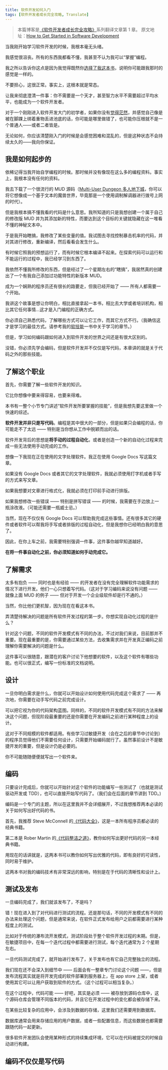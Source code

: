 ```yaml
---
title: 软件开发如何入门
tags: [软件开发者成长完全攻略, Translate]
---
```


> 本篇博客是[《软件开发者成长完全攻略》](http://www.swiftyper.com/2017/01/21/complete-software-developers-career-guide-index/)系列翻译文章第 1 章。
原文地址：[How to Get Started in Software Development](https://simpleprogrammer.com/2016/07/11/get-started-software-development/)

当我刚开始学习软件开发的时候，我根本毫无头绪。

我感觉很沮丧。所有的东西我都看不懂，我甚至不认为我可以“掌握”编程。

我之所以告诉你这点是因为我觉得既然你[选择了我这本书](http://www.swiftyper.com/2017/01/23/complete-software-developers-career-guide-introduction/)，说明你可能跟我那时的感觉是一样的。

不要担心，这很正常。事实上，这根本就是常态。

让我来彻底澄清一件事：你不需要是一个天才，甚至智力水平不需要超过平均水平，也能成为一个软件开发者。

对于一个刚刚进入软件开发大门的初学者，如果你没有[觉得茫然](https://simpleprogrammer.com/2014/06/23/dont-overwhelm-trying-learn-much/)，并感觉自己像是被在脚踝上绑着重物丢进池底的话，你可能是哪里做错了，也可能你压根就不是一个普通人——或者二者皆是。

无论如何，你应该清楚刚入门的时候是会感觉困难和混乱的，但是这种状态不会持续太久的——我向你保证。

## 我是如何起步的

依稀记得当我开始自学编程的时候。那时候并没有像现在这么多的编程资料。事实上，我根本没有任何的资料。

我去下载了一个很流行的 MUD 源码（[Multi-User Dungeon 多人地下城](http://www.amazon.com/exec/obidos/ASIN/0471116335/makithecompsi-20)，你可以将它想像成一个基于文本的魔兽世界，毕竟那是一个使用调制解调器进行拨号上网的时代）。

但是我根本搞不懂我看的代码是什么意思。我所知道的只是我想创建一个属于自己的修改版 MUD 并为其添加新的特性，而要达到这个目标的关键就隐藏在这一堆看不懂的神秘文本中。

于是我开始瞎搞，我修改了某些变量的值。我试图去寻找控制暴击机率的代码，并对其进行修改，重新编译，然后看看会发生什么。

有时候它照我的预想运行了，而有时候它根本编译不起来。在探索代码可以运行和不能运行的过程中，我已经学习到东西了。

我依然不懂我所修改的东西，但是经过了一个星期左右的“瞎搞”，我居然真的创建出了一个有我自己添加过功能特性的新版本 MUD。

成为一个娴熟的程序员还有很长的路要走，但我已经开始了 —— 所有人都需要一个开始。

我讲这个故事是想让你明白，相比直接拿起一本书，相比去大学或者培训机构，相比其它任何事情...这才是入门编程的正确方式。

你必须自己熟悉代码，了解哪些方式可以让它工作，而其它方式不行。（我确信这才是学习的最佳方式。请参考我的[软技能](http://amzn.to/2s4TRci)一书中关于学习的章节。）

但是，学习如何编码跟如何进入到软件开发的世界之间还是有很大区别的。

没错，你必须先学会编码，但是软件开发并不仅仅是写代码，本章讲的就是关于代码之外的那些技能。

## 了解这个职业

首先，你需要了解一些软件开发的知识。

它比你想像中要来得容易，也要来得难。

本书有一整个小节专门讲述“软件开发所要掌握的技能”，但是我想先要这里做一个快速的综述。

**软件开发并非只是写代码**。编程是其中很大的一部分，但是如果只会编程的话，你可能走不了太远 —— 特别是当你想从工作中脱颖而出的话。

软件开发背后的思想是**将手动的过程自动化**，或者是创造一个新的自动化过程来完成一些无法使用手动完成的工作。

想像一下我现在正在使用的文字处理软件。我正在使用 Google Docs 写这篇文章。

如果没有 Google Docs 或者其它的文字处理软件，我就必须使用打字机或者手写的方式来写文章。

如果我想要对文章进行格式化，我就必须在打印前手动进行排版。

如果我想修改一些错误 —— 特别是拼写错误 —— 的时候，我需要在手边放上一瓶涂改液。（可能还需要一瓶威士忌。）

当然，现在不仅仅有 Google Docs 可以帮助我完成这些事情。还有很多其它的硬件或者软件可以帮我将手写或者排版的过程自动化，但是我想你已经明白我的意思了。

因此，在你上车之前，我需要特别强调一件事，这件事你越早知道越好。

**在将一件事自动化之前，你必须知道如何手动完成它。**

## 了解需求

太多有抱负 —— 同时也是有经验 —— 的开发者在没有完全理解软件功能需求的情况下进行开发。他们一心只想着写代码。（这对于学习编码来说没有问题 —— 就像上面 MUD 的例子 —— 但对于开发一个企业级软件却是行不通的。）

当然，你比他们更机智，因为现在在看这本书。

弄清楚待解决的问题是所有软件开发过程的第一步。你想实现自动化过程的是什么？

针对这个问题，不同的软件开发模式有不同的办法，不过对我们来说，目前那并不重要。现在最重要的是，你需要通过某些方法，去收集需求并在开发真正编码之前理解你需要解决的问题是什么。

这件事可以很随意，跟潜在的客户讨论下他想要的软件，以及这个软件有哪些功能。也可以很正式，编写一份标准的文档说明。

## 设计

一旦你明白需求是什么，你就可以开始设计如何使用代码完成这个需求了 —— 再次地，你需要在动手写代码之前完成设计。

可以把它视为你的代码架构蓝图。同样的，不同的软件开发模式有不同的方法来解决这个问题，但现阶段最重要的还是你需要在开发编码之前进行某种程度上的设计。

这对于不同规模的软件都适用。有些学习过敏捷开发（会在之后的章节中讨论到）的程序员觉得他们不需要任何设计，只需要开始编码就行了。虽然事前设计不是敏捷开发的重要，但是设计仍是必要的。

你不可能随随便便就写出一个软件来。

## 编码

只要设计完成后，你就可以开始针对这个软件的功能编写一些测试了（也就是测试驱动开发或 TDD），也可以直接开始写代码了。（我们会在后面的章节讲到 TDD。)

编码是一个专门的主题，所以在这里我并不会详细展开，不过我想推荐两本必读的关于如何写出好代码的书。

首先，我推荐 Steve McConnell 的[《代码大全》](https://www.amazon.cn/%E4%BB%A3%E7%A0%81%E5%A4%A7%E5%85%A8-%E5%8F%B2%E8%92%82%E5%A4%AB-%E8%BF%88%E5%85%8B%E5%BA%B7%E5%A5%88%E5%B0%94/dp/B0061XKRXA/ref=sr_1_1?ie=UTF8&qid=1501109815&sr=8-1&keywords=%E4%BB%A3%E7%A0%81%E5%A4%A7%E5%85%A8)，这是一本所有程序员都必读的经典书籍。

第二本是 Rober Martin 的[《代码整洁之道》](https://www.amazon.cn/%E4%BB%A3%E7%A0%81%E6%95%B4%E6%B4%81%E4%B9%8B%E9%81%93-%E9%A9%AC%E4%B8%81/dp/B0031M9GHC/ref=sr_1_1?ie=UTF8&qid=1501109882&sr=8-1&keywords=clean+code)，教你如何写出更好代码的另一本经典书籍。

用现在的话讲就是，这两本书可以教你如何写出优雅的代码，即有良好的可读性，同时易于维护。

这两本书对我的编码技术有非常深远的影响，特别是在于代码的清晰性和设计上。

## 测试及发布

一旦编码完成了，我们就该发布了，不是吗？

错！现在进入到了对代码进行测试的流程。还是那句话，不同的开发模式有不同的办法来处理这个问题，但是通常来说，在软件正式发布给用户之前都需要进行某种程度上的测试。

比如对于传统的瀑布流开发模式，测试阶段处于整个软件开发过程的末期。但是，在敏捷项目中，在每一个迭代过程中都需要进行测试，每个迭代通常为 2 个星期左右。

一旦代码测试完成了，就开始进行发布了，关于发布也有它自己完整独立的流程。

我们现在还不会深入到细节中 —— 后面会有一整章专门讨论这个问题 ——，但是发布流程其实就是将开发完成的软件部署到服务器上，在 app store 上架，或者使用其它可以让用户获取到软件的方式。（这个过程可以相当复杂。）

在这个过程中，代码可能 —— 好吧，其实是必须 —— 被存放到源码仓库中，这个源码仓库会管理不同版本的代码，并且它在开发过程中的变化都会被存储下来。

在某些比较复杂的应用中，会涉及到数据的存储，这里我们还需要用到数据库。

数据库通常会用来存储应用的用户数据，或者一些配置信息，而这些数据也都需要跟随代码一起更新。

很多软件开发团队会使用某种形式的持续集成环境，它可以在代码被提交的时候自动进行构建。

## 编码不仅仅是写代码



